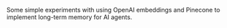 Some simple experiments with using OpenAI embeddings and Pinecone to implement long-term memory for AI agents.